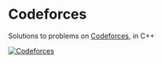 # Codeforces
Solutions to problems on [Codeforces](http://codeforces.com/), in C++

[![Codeforces](https://cloud.githubusercontent.com/assets/11466676/21741949/909394ca-d50a-11e6-8221-8b420c1ae349.png)](http://codeforces.com/profile/faheel)
